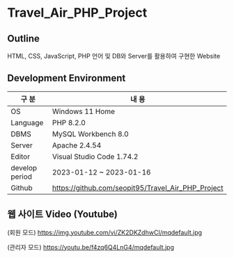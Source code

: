 # Travel_Air_PHP_Project

## Outline

HTML, CSS, JavaScript, PHP 언어 및 DB와 Server를 활용하여 구현한 Website

## Development Environment 

| 구 분 | 내 용 |
| --- | --- |
| OS | Windows 11 Home |
| Language | PHP 8.2.0 |
| DBMS | MySQL Workbench 8.0 |
| Server | Apache 2.4.54 |
| Editor | Visual Studio Code 1.74.2 |
| develop period | 2023-01-12 ~ 2023-01-16 |
| Github | https://github.com/seopit95/Travel_Air_PHP_Project |


## 웹 사이트 Video (Youtube)

(회원 모드)
https://img.youtube.com/vi/ZK2DKZdhwCI/mqdefault.jpg

(관리자 모드)
https://youtu.be/f4zq6Q4LnG4/mqdefault.jpg

